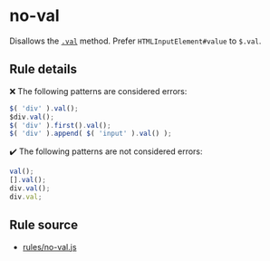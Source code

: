 # no-val

Disallows the [`.val`](https://api.jquery.com/val/) method. Prefer `HTMLInputElement#value` to `$.val`.

## Rule details

❌ The following patterns are considered errors:
```js
$( 'div' ).val();
$div.val();
$( 'div' ).first().val();
$( 'div' ).append( $( 'input' ).val() );
```

✔️ The following patterns are not considered errors:
```js
val();
[].val();
div.val();
div.val;
```
## Rule source

* [rules/no-val.js](../rules/no-val.js)

